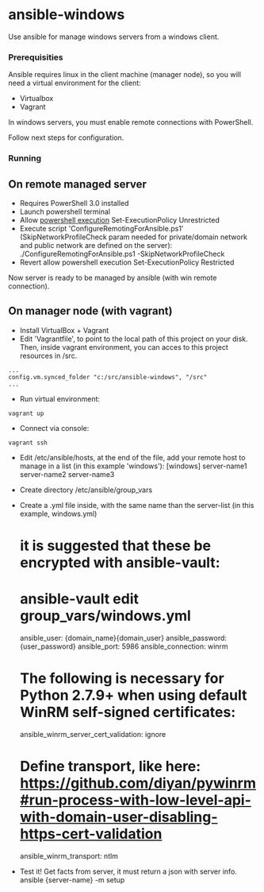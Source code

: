 
# ansible-windows
Use ansible for manage windows servers from a windows client.

### Prerequisities

Ansible requires linux in the client machine (manager node), so you will need a virtual environment for the client:

* Virtualbox
* Vagrant

In windows servers, you must enable remote connections with PowerShell.

Follow next steps for configuration.

### Running

## On remote managed server
* Requires PowerShell 3.0 installed
* Launch powershell terminal
* Allow [powershell execution](http://www.howtogeek.com/106273/how-to-allow-the-execution-of-powershell-scripts-on-windows-7/)
	Set-ExecutionPolicy Unrestricted
* Execute script 'ConfigureRemotingForAnsible.ps1' (SkipNetworkProfileCheck param needed for private/domain network and public network are defined on the server):
	./ConfigureRemotingForAnsible.ps1 -SkipNetworkProfileCheck
* Revert allow powershell execution 
	Set-ExecutionPolicy Restricted

Now server is ready to be managed by ansible (with win remote connection).

## On manager node (with vagrant)
* Install VirtualBox + Vagrant
* Edit 'Vagrantfile', to point to the local path of this project on your disk. Then, inside vagrant environment, you can acces to this project resources in /src.

```
...
config.vm.synced_folder "c:/src/ansible-windows", "/src"
...
```
* Run virtual environment:
```
vagrant up
```
* Connect via console:
```
vagrant ssh
```
* Edit /etc/ansible/hosts, at the end of the file, add your remote host to manage in a list (in this example 'windows'):
	[windows]
	server-name1
	server-name2
	server-name3
* Create directory /etc/ansible/group_vars
* Create a .yml file inside, with the same name than the server-list (in this example, windows.yml)

	# it is suggested that these be encrypted with ansible-vault:
	# ansible-vault edit group_vars/windows.yml

	ansible_user: {domain_name}\{domain_user}
	ansible_password: {user_password}
	ansible_port: 5986
	ansible_connection: winrm
	# The following is necessary for Python 2.7.9+ when using default WinRM self-signed certificates:
	ansible_winrm_server_cert_validation: ignore
	# Define transport, like here: https://github.com/diyan/pywinrm#run-process-with-low-level-api-with-domain-user-disabling-https-cert-validation
	ansible_winrm_transport: ntlm

* Test it! Get facts from server, it must return a json with server info.
	ansible {server-name} -m setup

